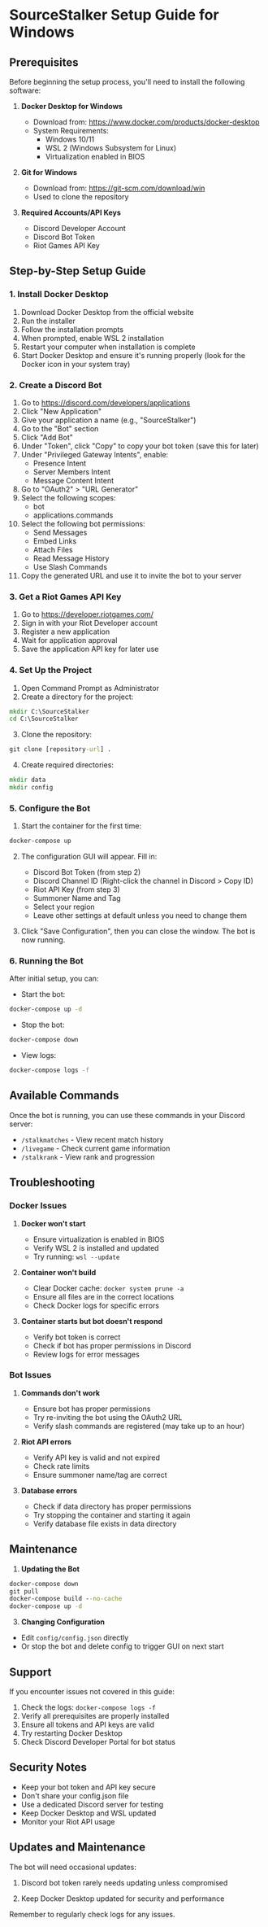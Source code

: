 # SourceStalker Setup Guide for Windows

## Prerequisites

Before beginning the setup process, you'll need to install the following software:

1. **Docker Desktop for Windows**
   - Download from: https://www.docker.com/products/docker-desktop
   - System Requirements:
     - Windows 10/11
     - WSL 2 (Windows Subsystem for Linux)
     - Virtualization enabled in BIOS

2. **Git for Windows**
   - Download from: https://git-scm.com/download/win
   - Used to clone the repository

3. **Required Accounts/API Keys**
   - Discord Developer Account
   - Discord Bot Token
   - Riot Games API Key

## Step-by-Step Setup Guide

### 1. Install Docker Desktop

1. Download Docker Desktop from the official website
2. Run the installer
3. Follow the installation prompts
4. When prompted, enable WSL 2 installation
5. Restart your computer when installation is complete
6. Start Docker Desktop and ensure it's running properly (look for the Docker icon in your system tray)

### 2. Create a Discord Bot

1. Go to https://discord.com/developers/applications
2. Click "New Application"
3. Give your application a name (e.g., "SourceStalker")
4. Go to the "Bot" section
5. Click "Add Bot"
6. Under "Token", click "Copy" to copy your bot token (save this for later)
7. Under "Privileged Gateway Intents", enable:
   - Presence Intent
   - Server Members Intent
   - Message Content Intent
8. Go to "OAuth2" > "URL Generator"
9. Select the following scopes:
   - bot
   - applications.commands
10. Select the following bot permissions:
    - Send Messages
    - Embed Links
    - Attach Files
    - Read Message History
    - Use Slash Commands
11. Copy the generated URL and use it to invite the bot to your server

### 3. Get a Riot Games API Key

1. Go to https://developer.riotgames.com/
2. Sign in with your Riot Developer account
3. Register a new application
4. Wait for application approval
5. Save the application API key for later use

### 4. Set Up the Project

1. Open Command Prompt as Administrator
2. Create a directory for the project:
```cmd
mkdir C:\SourceStalker
cd C:\SourceStalker
```

3. Clone the repository:
```cmd
git clone [repository-url] .
```

4. Create required directories:
```cmd
mkdir data
mkdir config
```

### 5. Configure the Bot

1. Start the container for the first time:
```cmd
docker-compose up
```

2. The configuration GUI will appear. Fill in:
   - Discord Bot Token (from step 2)
   - Discord Channel ID (Right-click the channel in Discord > Copy ID)
   - Riot API Key (from step 3)
   - Summoner Name and Tag
   - Select your region
   - Leave other settings at default unless you need to change them

3. Click "Save Configuration", then you can close the window. The bot is now running.

### 6. Running the Bot

After initial setup, you can:

- Start the bot:
```cmd
docker-compose up -d
```

- Stop the bot:
```cmd
docker-compose down
```

- View logs:
```cmd
docker-compose logs -f
```

## Available Commands

Once the bot is running, you can use these commands in your Discord server:

- `/stalkmatches` - View recent match history
- `/livegame` - Check current game information
- `/stalkrank` - View rank and progression

## Troubleshooting

### Docker Issues

1. **Docker won't start**
   - Ensure virtualization is enabled in BIOS
   - Verify WSL 2 is installed and updated
   - Try running: `wsl --update`

2. **Container won't build**
   - Clear Docker cache: `docker system prune -a`
   - Ensure all files are in the correct locations
   - Check Docker logs for specific errors

3. **Container starts but bot doesn't respond**
   - Verify bot token is correct
   - Check if bot has proper permissions in Discord
   - Review logs for error messages

### Bot Issues

1. **Commands don't work**
   - Ensure bot has proper permissions
   - Try re-inviting the bot using the OAuth2 URL
   - Verify slash commands are registered (may take up to an hour)

2. **Riot API errors**
   - Verify API key is valid and not expired
   - Check rate limits
   - Ensure summoner name/tag are correct

3. **Database errors**
   - Check if data directory has proper permissions
   - Try stopping the container and starting it again
   - Verify database file exists in data directory

## Maintenance

1. **Updating the Bot**
```cmd
docker-compose down
git pull
docker-compose build --no-cache
docker-compose up -d
```

3. **Changing Configuration**
- Edit `config/config.json` directly
- Or stop the bot and delete config to trigger GUI on next start

## Support

If you encounter issues not covered in this guide:

1. Check the logs: `docker-compose logs -f`
2. Verify all prerequisites are properly installed
3. Ensure all tokens and API keys are valid
4. Try restarting Docker Desktop
5. Check Discord Developer Portal for bot status

## Security Notes

- Keep your bot token and API key secure
- Don't share your config.json file
- Use a dedicated Discord server for testing
- Keep Docker Desktop and WSL updated
- Monitor your Riot API usage

## Updates and Maintenance

The bot will need occasional updates:

1. Discord bot token rarely needs updating unless compromised

2. Keep Docker Desktop updated for security and performance

Remember to regularly check logs for any issues.
